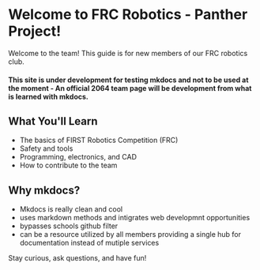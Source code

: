 # Welcome to FRC Robotics - Panther Project!

Welcome to the team! This guide is for new members of our FRC robotics club.

#### This site is under development for testing mkdocs and not to be used at the moment - An official 2064 team page will be development from what is learned with mkdocs. 

## What You'll Learn

- The basics of FIRST Robotics Competition (FRC)
- Safety and tools
- Programming, electronics, and CAD
- How to contribute to the team

## Why mkdocs?

- Mkdocs is really clean and cool
- uses markdown methods and intigrates web developmnt opportunities 
- bypasses schools github filter 
- can be a resource utilized by all members providing a single hub for documentation instead of mutiple services 

Stay curious, ask questions, and have fun!
